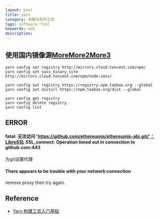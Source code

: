 ```yaml
---
layout: post
title: yarn
category: 书籍与软件工具
tags: software／tool
keywords: web
description: 
---
```


## 使用国内镜像源[More](https://blog.csdn.net/jaket5219999/article/details/115261118)[More2](http://www.wxnacy.com/2020/09/26/yarn-use-custom-registry/)[More3](https://blog.csdn.net/jiay2/article/details/120784246)

```
yarn config set registry http://mirrors.cloud.tencent.com/npm/
yarn config set sass_binary_site http://mirrors.cloud.tencent.com/npm/node-sass/

yarn config set registry https://registry.npm.taobao.org --global
yarn config set disturl https://npm.taobao.org/dist --global

```

```
yarn config get registry
yarn config delete registry
yarn config list
```

## ERROR

#### fatal: 无法访问 'https://github.com/ethereumjs/ethereumjs-abi.git/'：LibreSSL SSL_connect: Operation timed out in connection to github.com:443

为git设置代理

#### There appears to be trouble with your network connection

remove proxy then try again.

## Reference

* [Yarn 构建工具入门基础](https://www.jianshu.com/p/f1d96bdc545b)